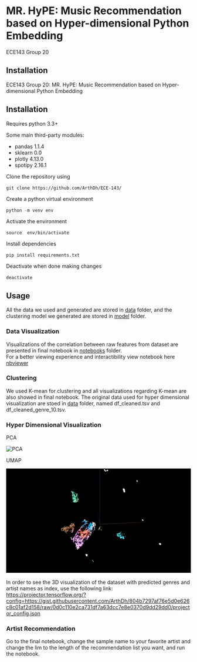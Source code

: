 # MR. HyPE: Music Recommendation <br> based on Hyper-dimensional Python Embedding

ECE143 Group 20

## Installation

ECE143 Group 20: MR. HyPE: Music Recommendation based on Hyper-dimensional Python Embedding

## Installation

Requires python 3.3+

Some main third-party modules:
- pandas 1.1.4
- sklearn 0.0
- plotly 4.13.0
- spotipy 2.16.1

Clone the repository using
```
git clone https://github.com/ArthDh/ECE-143/
```

Create a python virtual environment
```python
python -m venv env
```
Activate the environment
```
source  env/bin/activate
```

Install dependencies
```
pip install requirements.txt
```

Deactivate when done making changes
```
deactivate
```

## Usage

All the data we used and generated are stored in [data](https://github.com/ArthDh/ECE-143/tree/main/data) folder, and the clustering model we generated are stored in [model](https://github.com/ArthDh/ECE-143/tree/main/model) folder.

### Data Visualization

Visualizations of the correlation between raw features from dataset are presented in final notebook in [notebooks](https://github.com/ArthDh/ECE-143/tree/main/notebooks) folder.<br>
For a better viewing experience and interactibility view notebook here [nbviewer](https://nbviewer.jupyter.org/github/ArthDh/ECE-143/blob/dev/notebooks/Final_Notebook_updated.ipynb)

### Clustering

We used K-mean for clustering and all visualizations regarding K-mean are also showed in final notebook. The original data used for hyper dimensional visualization are stoed in [data](https://github.com/ArthDh/ECE-143/tree/main/data) folder, named df_cleaned.tsv and df_cleaned_genre_10.tsv.

### Hyper Dimensional Visualization

PCA

![PCA](https://github.com/ArthDh/ECE-143/blob/main/images/PCA.gif)

UMAP

![UMAP](https://github.com/ArthDh/ECE-143/blob/main/images/UMAP.gif)

In order to see the 3D visualization of the dataset with predicted genres and artist names as index, use the following link:
https://projector.tensorflow.org/?config=https://gist.githubusercontent.com/ArthDh/804b7297af76e5d0e626c8c01af2d158/raw/0d0c110e2ca731df7a63dcc7e8e0370d9dd29dd0/projector_config.json

### Artist Recommendation

Go to the final notebook, change the sample name to your favorite artist and change the lim to the length of the recommendation list you want, and run the notebook.
